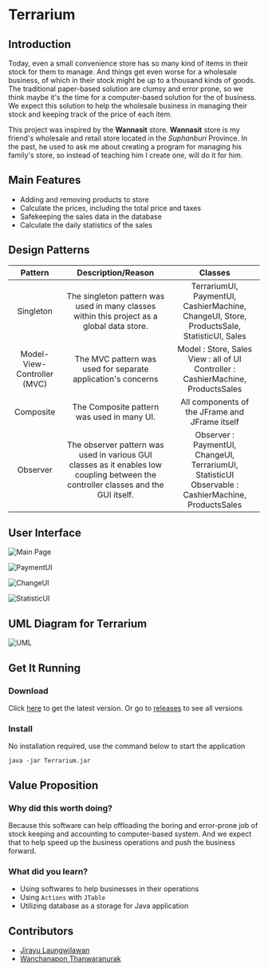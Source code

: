 # Terrarium

## Introduction

Today, even a small convenience store has so many kind of items in their stock for them to manage. And things get even worse for a wholesale business, of which in their stock might be up to a thousand kinds of goods. The traditional paper-based solution are clumsy and error prone, so we think maybe it's the time for a computer-based solution for the of business. We expect this solution to help the wholesale business in managing their stock and keeping track of the price of each item.

This project was inspired by the **Wannasit** store. **Wannasit** store is my friend's wholesale and retail store located in the _Suphanburi_ Province. In the past, he used to ask me about creating a program for managing his family's store, so instead of teaching him I create one, will do it for him.

## Main Features

- Adding and removing products to store
- Calculate the prices, including the total price and taxes
- Safekeeping the sales data in the database
- Calculate the daily statistics of the sales

## Design Patterns
| Pattern    | Description/Reason | Classes |
|:----------:|:-----------:|:-------:|
| Singleton  | The singleton pattern was used in many classes within this project as a global data store. | TerrariumUI, PaymentUI, CashierMachine, ChangeUI, Store, ProductsSale, StatisticUI, Sales |
| Model-View-Controller (MVC) | The MVC pattern was used for separate application's concerns | Model : Store, Sales View : all of UI Controller : CashierMachine, ProductsSales |
| Composite | The Composite pattern was used in many UI. | All components of the JFrame and JFrame itself |
| Observer | The observer pattern was used in various GUI classes as it enables low coupling between the controller classes and the GUI itself. | Observer : PaymentUI, ChangeUI, TerrariumUI, StatisticUI Observable : CashierMachine, ProductsSales  |

## User Interface

![Main Page](http://158.108.44.66:5000/uploads/TerrariumMainPage.png)

![PaymentUI](http://158.108.44.66:5000/uploads/TerrariumPayment.png)

![ChangeUI](http://158.108.44.66:5000/uploads/TerrariumChange.png)

![StatisticUI](http://158.108.44.66:5000/uploads/TerrariumStatistic.png)

## UML Diagram for Terrarium

![UML](http://158.108.44.66:5000/uploads/UML%20Class%20Diagram.png)

## Get It Running
### Download
Click [here](https://github.com/JirayuL/Terrarium/releases/latest) to get the latest version. Or go to [releases](https://github.com/JirayuL/Terrarium/releases) to see all versions

### Install
No installation required, use the command below to start the application
```
java -jar Terrarium.jar
```


## Value Proposition
### Why did this worth doing?
Because this software can help offloading the boring and error-prone job of stock keeping and accounting to computer-based system. And we expect that to help speed up the business operations and push the business forward.

### What did you learn?
- Using softwares to help businesses in their operations
- Using `Actions` with `JTable`
- Utilizing database as a storage for Java application

## Contributors

- [Jirayu Laungwilawan](https://github.com/JirayuL)
- [Wanchanapon Thanwaranurak](https://github.com/PaiizZ)

